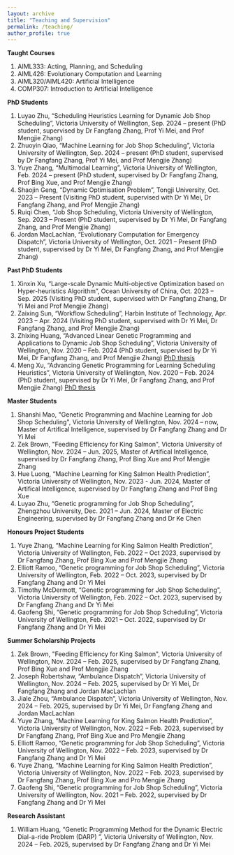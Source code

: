 ```yaml
---
layout: archive
title: "Teaching and Supervision"
permalink: /teaching/
author_profile: true
---
```


<!-- 
**Teaching and Work Experience**
<ol>
<li> <b>Lecturer</b> for AIML426 (Evolutionary Computation and Learning), Jul.-Oct. 2024, School of Engineering and Computer Science, VUW </li>
<li> <b>Head Tutor</b> for COMP307 (Introduction to Artificial Intelligence) and AIML420 (Artificial Intelligence), Mar.-Jun. 2021, 2022, 2023, School of Engineering and Computer Science, VUW </li>
<li> <b>Tutor</b> for ECEN321 (Engineering Statistics), Sep.-Nov. 2020, School of Engineering and Computer Science, VUW </li>
<li> <b>Tutor</b> for COMP132 (Programming for the Natural and Social Sciences), Jul.-Nov. 2020, School of Engineering and Computer Science, VUW </li>
<li> <b>Research Assistant</b> for Marsden Fund, Jul.-Dec. 2020, VUW </li>
<li> <b>Tutor</b> for COMP307 (Introduction to Artificial Intelligence), Mar.-Jun. 2020, School of Engineering and Computer Science, VUW </li>
<li> <b>Tutor</b> for ECEN321 (Engineering Statistics), Sep.-Nov. 2019, School of Engineering and Computer Science, VUW </li>
<li> <b>Tutor</b> for COMP361 (Design and Analysis of Algorithms), Jul.-Nov. 2019, School of Engineering and Computer Science, VUW </li>
<li> <b>Research Assistant</b> for Marsden Fund, Jan.-Mar. 2019, VUW </li>
<li> <b>Tutor</b> for COMP307 (Introduction to Artificial Intelligence), Mar.-Jun. 2018, School of Engineering and Computer Science, VUW </li>
<li> <b>Course Coordinator</b> for “Theory and Method of Social Survey”, Sep. 2016-Jan. 2017, Adult Education of Shenzhen University, China </li>
<li> <b>Course Coordinator</b> for “Modern Marketing”, Sep. 2015-Jan. 2016, Adult Education of Shenzhen University, China </li>
</ol>
 -->


**Taught Courses**
<ol>
<li> AIML333: Acting, Planning, and Scheduling</li>	
<li> AIML426: Evolutionary Computation and Learning</li>
<li> AIML320/AIML420: Artificial Intelligence</li>
<li> COMP307: Introduction to Artificial Intelligence</li>
</ol>
 

**PhD Students**
<ol>	
<li> Luyao Zhu, “Scheduling Heuristics Learning for Dynamic Job Shop Scheduling”, Victoria University of Wellington, Sep. 2024 – present (PhD student, supervised by Dr Fangfang Zhang, Prof Yi Mei, and Prof Mengjie Zhang) </li>		
<li> Zhuoyin Qiao, “Machine Learning for Job Shop Scheduling”, Victoria University of Wellington, Sep. 2024 – present (PhD student, supervised by Dr Fangfang Zhang, Prof Yi Mei, and Prof Mengjie Zhang) </li>	
<li> Yuye Zhang, “Multimodal Learning”, Victoria University of Wellington, Feb. 2024 – present (PhD student, supervised by Dr Fangfang Zhang, Prof Bing Xue, and Prof Mengjie Zhang) </li>	
<li> Shaojin Geng, “Dynamic Optimisation Problem”, Tongji University, Oct. 2023 – Present (Visiting PhD student, supervised with Dr Yi Mei, Dr Fangfang Zhang, and Prof Mengjie Zhang) </li>	
<li> Ruiqi Chen, “Job Shop Scheduling, Victoria University of Wellington, Sep. 2023 – Present (PhD student, supervised by Dr Yi Mei, Dr Fangfang Zhang, and Prof Mengjie Zhang) </li>	
<li> Jordan MacLachlan, “Evolutionary Computation for Emergency Dispatch”, Victoria University of Wellington, Oct. 2021 – Present (PhD student, supervised by Dr Yi Mei, Dr Fangfang Zhang, and Prof Mengjie Zhang) </li>
</ol>

**Past PhD Students**
<ol>
<li> Xinxin Xu, “Large-scale Dynamic Multi-objective Optimization based on Hyper-heuristics Algorithm”, Ocean University of China, Oct. 2023 – Sep. 2025 (Visiting PhD student, supervised with Dr Fangfang Zhang, Dr Yi Mei and Prof Mengjie Zhang) </li>	
<li> Zaixing Sun, “Workflow Scheduling”, Harbin Institute of Technology, Apr. 2023 – Apr. 2024 (Visiting PhD student, supervised with Dr Yi Mei, Dr Fangfang Zhang, and Prof Mengjie Zhang) </li>
<li> Zhixing Huang, “Advanced Linear Genetic Programming and Applications to Dynamic Job Shop Scheduling”, Victoria University of Wellington, Nov. 2020 – Feb. 2024 (PhD student, supervised by Dr Yi Mei, Dr Fangfang Zhang, and Prof Mengjie Zhang) <a target="_blank" href="https://github.com/fangfang-zhang/fangfang-zhang.github.io/blob/main/files/thesis_zhixing.pdf">PhD thesis</a> </li> 	
<li> Meng Xu, “Advancing Genetic Programming for Learning Scheduling Heuristics”, Victoria University of Wellington, Nov. 2020 – Feb. 2024 (PhD student, supervised by Dr Yi Mei, Dr Fangfang Zhang, and Prof Mengjie Zhang) <a target="_blank" href="https://github.com/fangfang-zhang/fangfang-zhang.github.io/blob/main/files/Nora-thesis.pdf">PhD thesis</a> </li> 	
</ol>

**Master Students**
<ol>
<li> Shanshi Mao, "Genetic Programming and Machine Learning for Job Shop Scheduling", Victoria University of Wellington, Nov. 2024 – now, Master of Artifical Intelligence, supervised by Dr Fangfang Zhang and Dr Yi Mei</li> 
<li> Zek Brown, "Feeding Efficiency for King Salmon", Victoria University of Wellington, Nov. 2024 – Jun. 2025, Master of Artifical Intelligence, supervised by Dr Fangfang Zhang, Prof Bing Xue and Prof Mengjie Zhang</li> 
<li> Hue Luong, “Machine Learning for King Salmon Health Prediction”, Victoria University of Wellington, Nov. 2023 - Jun. 2024, Master of Artifical Intelligence, supervised by Dr Fangfang Zhang and Prof Bing Xue</li>
<li> Luyao Zhu, “Genetic programming for Job Shop Scheduling”, Zhengzhou University, Dec. 2021 – Jun. 2024, Master of Electric Engineering, supervised by Dr Fangfang Zhang and Dr Ke Chen</li> 	
</ol>

**Honours Project Students**
<ol>
<li> Yuye Zhang, “Machine Learning for King Salmon Health Prediction”, Victoria University of Wellington, Feb. 2022 – Oct 2023, supervised by Dr Fangfang Zhang, Prof Bing Xue and Prof Mengjie Zhang</li> 	
<li> Elliott Ramoo, “Genetic programming for Job Shop Scheduling”, Victoria University of Wellington, Feb. 2022 – Oct. 2023, supervised by Dr Fangfang Zhang and Dr Yi Mei</li><li> Timothy McDermott, “Genetic programming for Job Shop Scheduling”, Victoria University of Wellington, Feb. 2022 – Oct. 2023, supervised by Dr Fangfang Zhang and Dr Yi Mei</li> 
<li> Gaofeng Shi, “Genetic programming for Job Shop Scheduling”, Victoria University of Wellington, Feb. 2021 – Oct. 2022, supervised by Dr Fangfang Zhang and Dr Yi Mei</li> 
</ol>

**Summer Scholarship Projects**
<ol>
<li> Zek Brown, "Feeding Efficiency for King Salmon", Victoria University of Wellington, Nov. 2024 – Feb. 2025, supervised by Dr Fangfang Zhang, Prof Bing Xue and Prof Mengjie Zhang</li> 
<li> Joseph Robertshaw,	“Ambulance Dispatch”, Victoria University of Wellington, Nov. 2024 – Feb. 2025, supervised by Dr Yi Mei, Dr Fangfang Zhang and Jordan MacLachlan</li>
<li> Jiale Zhou, “Ambulance Dispatch”, Victoria University of Wellington, Nov. 2024 – Feb. 2025, supervised by Dr Yi Mei, Dr Fangfang Zhang and Jordan MacLachlan</li>
<li> Yuye Zhang, “Machine Learning for King Salmon Health Prediction”, Victoria University of Wellington, Nov. 2022 – Feb. 2023, supervised by Dr Fangfang Zhang, Prof Bing Xue and Pro Mengjie Zhang</li> 
<li> Elliott Ramoo, “Genetic programming for Job Shop Scheduling”, Victoria University of Wellington, Nov. 2022 – Feb. 2023, supervised by Dr Fangfang Zhang and Dr Yi Mei</li><li> Yuye Zhang, “Machine Learning for King Salmon Health Prediction”, Victoria University of Wellington, Nov. 2022 – Feb. 2023, supervised by Dr Fangfang Zhang, Prof Bing Xue and Pro Mengjie Zhang</li> 
<li> Gaofeng Shi, “Genetic programming for Job Shop Scheduling”, Victoria University of Wellington, Nov. 2021 – Feb. 2022, supervised by Dr Fangfang Zhang and Dr Yi Mei</li> </ol>

**Research Assistant**
<ol>
<li> William Huang,	“Genetic Programming Method for the Dynamic Electric Dial-a-ride Problem (DARP) ”, Victoria University of Wellington, Nov. 2024 – Feb. 2025, supervised by Dr Fangfang Zhang and Dr Yi Mei</li>
</ol>


